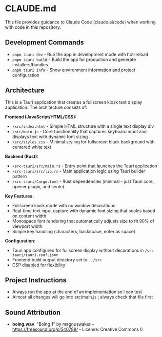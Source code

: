 # CLAUDE.md

This file provides guidance to Claude Code (claude.ai/code) when working with code in this repository.

## Development Commands

- `pnpm tauri dev` - Run the app in development mode with hot-reload
- `pnpm tauri build` - Build the app for production and generate installers/bundles
- `pnpm tauri info` - Show environment information and project configuration

## Architecture

This is a Tauri application that creates a fullscreen kiosk text display application. The architecture consists of:

**Frontend (JavaScript/HTML/CSS):**
- `/src/index.html` - Simple HTML structure with a single text display div
- `/src/main.js` - Core functionality that captures keyboard input and displays text with dynamic font sizing
- `/src/styles.css` - Minimal styling for fullscreen black background with centered white text

**Backend (Rust):**
- `/src-tauri/src/main.rs` - Entry point that launches the Tauri application
- `/src-tauri/src/lib.rs` - Main application logic using Tauri builder pattern
- `/src-tauri/Cargo.toml` - Rust dependencies (minimal - just Tauri core, opener plugin, and serde)

**Key Features:**
- Fullscreen kiosk mode with no window decorations
- Real-time text input capture with dynamic font sizing that scales based on content width
- Monospace font rendering that automatically adjusts size to fit 90% of viewport width
- Simple key handling (characters, backspace, enter as space)

**Configuration:**
- Tauri app configured for fullscreen display without decorations in `/src-tauri/tauri.conf.json`
- Frontend build output directory set to `../src`
- CSP disabled for flexibility

## Project Instructions

- Always run the app at the end of an implementation so I can test
- Almost all changes will go into src/main.js ; always check that file first

## Sound Attribution

- **boing.wav**: "Boing 1" by magnuswaker - https://freesound.org/s/540788/ - License: Creative Commons 0